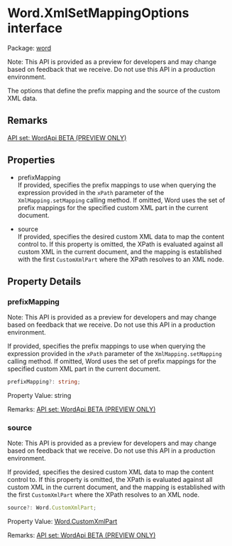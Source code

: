 # Word.XmlSetMappingOptions interface

Package: [word](/en-us/javascript/api/word)

Note: This API is provided as a preview for developers and may change based on feedback that we receive. Do not use this API in a production environment.

The options that define the prefix mapping and the source of the custom XML data.

## Remarks

[API set: WordApi BETA (PREVIEW ONLY)](/en-us/javascript/api/requirement-sets/word/word-api-requirement-sets)

## Properties

- prefixMapping  
  If provided, specifies the prefix mappings to use when querying the expression provided in the `xPath` parameter of the `XmlMapping.setMapping` calling method. If omitted, Word uses the set of prefix mappings for the specified custom XML part in the current document.

- source  
  If provided, specifies the desired custom XML data to map the content control to. If this property is omitted, the XPath is evaluated against all custom XML in the current document, and the mapping is established with the first `CustomXmlPart` where the XPath resolves to an XML node.

## Property Details

### prefixMapping

Note: This API is provided as a preview for developers and may change based on feedback that we receive. Do not use this API in a production environment.

If provided, specifies the prefix mappings to use when querying the expression provided in the `xPath` parameter of the `XmlMapping.setMapping` calling method. If omitted, Word uses the set of prefix mappings for the specified custom XML part in the current document.

```typescript
prefixMapping?: string;
```

Property Value: string

Remarks: [API set: WordApi BETA (PREVIEW ONLY)](/en-us/javascript/api/requirement-sets/word/word-api-requirement-sets)

### source

Note: This API is provided as a preview for developers and may change based on feedback that we receive. Do not use this API in a production environment.

If provided, specifies the desired custom XML data to map the content control to. If this property is omitted, the XPath is evaluated against all custom XML in the current document, and the mapping is established with the first `CustomXmlPart` where the XPath resolves to an XML node.

```typescript
source?: Word.CustomXmlPart;
```

Property Value: [Word.CustomXmlPart](/en-us/javascript/api/word/word.customxmlpart)

Remarks: [API set: WordApi BETA (PREVIEW ONLY)](/en-us/javascript/api/requirement-sets/word/word-api-requirement-sets)